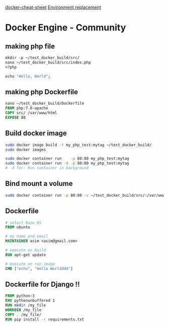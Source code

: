 [docker-cheat-sheet](https://github.com/wsargent/docker-cheat-sheet#dockerfile)
[Environment replacement](https://docs.docker.com/engine/reference/builder/#environment-replacement)

# Docker Engine - Community

## making php file
```dockerfile
mkdir -p ~/test_docker_build/src/ 
nano ~/test_docker_build/src/index.php
<?php

echo "Hello, World";
```


## making php Dockerfile
```dockerfile
nano ~/test_docker_build/Dockerfile
FROM php:7.0-apache
COPY src/ /var/www/html
EXPOSE 80
```


## Build docker image
```bash
sudo docker image build -t my_php_test:mytag ~/test_docker_build/
sudo docker images

sudo docker container run    -p 80:80 my_php_test:mytag
sudo docker container run -d -p 80:80 my_php_test:mytag
# -d for: Run container in background
```

## Bind mount a volume
```bash
sudo docker container run -p 80:80 -v ~/test_docker_build/src/:/var/www/html/ my_php_test
```


## Dockerfile
```dockerfile
# select Base OS
FROM ubuntu

# my name and email 
MAINTAINER asim <asim@gmail.com>

# execute on build
RUN apt-get update

# execute on run image
CMD ["echo", "Hello Worldddd"]
```


## Dockerfile for Django !!
```dockerfile
FROM python:3
ENV pythonunbuffered 1
RUN mkdir /my_file
WORKDIR /my_file
COPY . /my_file/
RUN pip install -r requirements.txt
```
